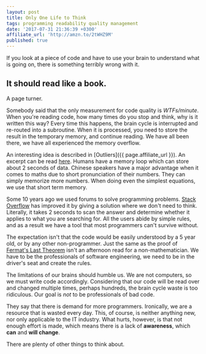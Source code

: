 ```yaml
---
layout: post
title: Only One Life to Think
tags: programming readability quality management
date: '2017-07-31 21:36:39 +0300'
affiliate_url: 'http://amzn.to/2tWHZ9M'
published: true
---
```


If you look at a piece of code and have to use your brain to understand what is going on, there is something terribly wrong with it.

## It should read like a book.

A page turner.

Somebody said that the only measurement for code quality is *WTFs/minute*. When you're reading code, how many times do you stop and think, why is it written this way? Every time this happens, the brain cycle is interrupted and re-routed into a subroutine. When it is processed, you need to store the result in the temporary memory, and continue reading. We have all been there, we have all experienced the memory overflow.

An interesting idea is described in [Outliers]({{ page.affiliate_url }}). An excerpt can be read [here](http://gladwell.com/outliers/rice-paddies-and-math-tests/). Humans have a memory loop which can store about 2 seconds of data. Chinese speakers have a major advantage when it comes to maths due to short pronunciation of their numbers. They can simply memorize more numbers. When doing even the simplest equations, we use that short term memory.

Some 10 years ago we used forums to solve programming problems. [Stack Overflow](https://stackoverflow.com/) has improved it by giving a solution where we don't need to think. Literally, it takes 2 seconds to scan the answer and determine whether it applies to what you are searching for. All the users abide by simple rules, and as a result we have a tool that most programmers can't survive without.

The expectation isn't that the code would be easily understood by a 5 year old, or by any other non-programmer. Just the same as the proof of [Fermat's Last Theorem](http://mathworld.wolfram.com/FermatsLastTheorem.html) isn't an afternoon read for a non-mathematician. We have to be the professionals of software engineering, we need to be in the driver's seat and create the rules.

The limitations of our brains should humble us. We are not computers, so we must write code accordingly. Considering that our code will be read over and changed multiple times, perhaps hundreds, the brain cycle waste is too ridiculous. Our goal is *not* to be professionals of bad code.

They say that there is demand for more programmers. Ironically, we are a resource that is wasted every day. This, of course, is neither anything new, nor only applicable to the IT industry. What hurts, however, is that not enough effort is made, which means there is a lack of **awareness**, which **can** and **will change**.

There are plenty of other things to think about.
